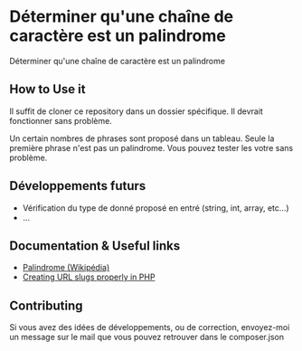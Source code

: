 Déterminer qu'une chaîne de caractère est un palindrome
=============
Déterminer qu'une chaîne de caractère est un palindrome

## How to Use it
Il suffit de cloner ce repository dans un dossier spécifique. Il devrait fonctionner sans problème.

Un certain nombres de phrases sont proposé dans un tableau. Seule la première phrase n'est pas un palindrome.
Vous pouvez tester les votre sans problème.
 
## Développements futurs
* Vérification du type de donné proposé en entré (string, int, array, etc...)
* ... 

## Documentation & Useful links
* [Palindrome (Wikipédia)](https://fr.wikipedia.org/wiki/Palindrome)
* [Creating URL slugs properly in PHP](https://ourcodeworld.com/articles/read/253/creating-url-slugs-properly-in-php-including-transliteration-support-for-utf-8)

## Contributing
Si vous avez des idées de développements, ou de correction, envoyez-moi un message sur le mail que vous pouvez retrouver dans le composer.json 